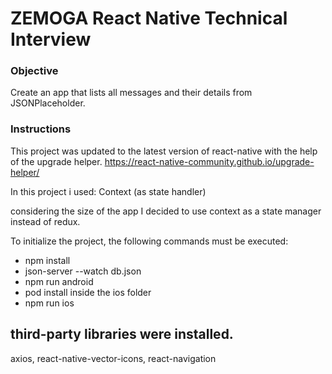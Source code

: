 # ZEMOGA React Native Technical Interview

### Objective

Create an app that lists all messages and their details from JSONPlaceholder.

### Instructions

This project was updated to the latest version of react-native with the help of the upgrade helper.
https://react-native-community.github.io/upgrade-helper/

In this project i used: Context (as state handler)

considering the size of the app I decided to use context as a state manager instead of redux.

To initialize the project, the following commands must be executed:

- npm install
- json-server --watch db.json
- npm run android
- pod install inside the ios folder
- npm run ios

## third-party libraries were installed.

axios, react-native-vector-icons, react-navigation
